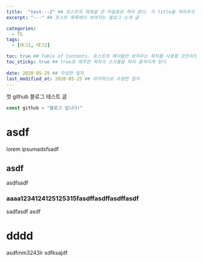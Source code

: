 ```yaml
---
title:  "test---2" ## 포스트의 제목을 큰 따옴표로 적어 준다. 이 title을 적어주지 않으면 .md 파일 이름으로 적어주었던 title 부분이 제목으로 업로드
excerpt: "---" ## 포스트 목록에서 보여지는 블로그 소개 글

categories:
  - TS
tags:
  - [태그1, 태그2]

toc: true ## Table of Contents. 포스트의 헤더들만 보여주는 목차를 사용할 것인지의 여부. ture 로 해주면 포스트의 목차가 보이게 된다.
toc_sticky: true ## true로 해주면 목차가 스크롤을 따라 움직이게 된다
 
date: 2020-05-25 ## 작성한 일자
last_modified_at: 2020-05-25 ## 마지막으로 수정한 일자
---
```


첫 github 블로그 테스트 글
```javascript
const github = "블로그 입니다!"
```
# asdf
lorem ipsumadsfsadf

## asdf
asdfsadf

### aaaa1234124125125315fasdffasdffasdffasdf
sadfasdf
asdf


# dddd
asdfmm3243lr
sdfksajdf
